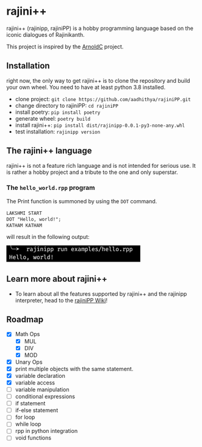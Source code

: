 # rajini++

rajini++ (rajinipp, rajiniPP) is a hobby programming language based on the iconic dialogues of Rajinikanth.

This project is inspired by the [ArnoldC](https://github.com/lhartikk/ArnoldC) project.

## Installation
right now, the only way to get rajini++ is to clone the repository and build your own wheel. You need to have at least python 3.8 installed.
- clone project: `git clone https://github.com/aadhithya/rajiniPP.git`
- change directory to rajiniPP: `cd rajiniPP`
- install poetry: `pip install poetry`
- generate wheel: `poetry build`
- install rajini++: `pip install dist/rajinipp-0.0.1-py3-none-any.whl`
- test installation: `rajinipp version`

## The rajini++ language

rajini++ is not a feature rich language and is not intended for serious use. It is rather a hobby project and a tribute to the one and only superstar.

### The `hello_world.rpp` program
The Print function is summoned by using the `DOT` command.
```
LAKSHMI START
DOT "Hello, world!";
KATHAM KATHAM
```
will result in the following output:

![hello world output](./imgs/hello-out.png)

## Learn more about rajini++
- To learn about all the features supported by rajini++ and the rajinipp interpreter, head to the [rajiniPP Wiki](https://github.com/aadhithya/rajiniPP/wiki/rajiniPP)!


## Roadmap
- [x] Math Ops
  - [x] MUL
  - [x] DIV
  - [x] MOD
- [x] Unary Ops
- [x] print multiple objects with the same statement.
- [x] variable declaration
- [x] variable access
- [ ] variable manipulation
- [ ] conditional expressions
- [ ] if statement
- [ ] if-else statement
- [ ] for loop
- [ ] while loop
- [ ] rpp in python integration
- [ ] void functions
